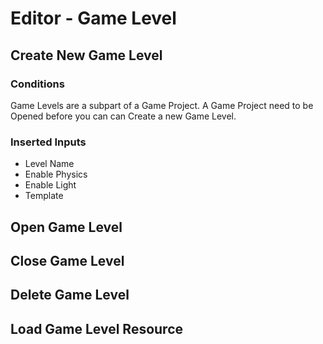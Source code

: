 # Editor - Game Level

## Create New Game Level

### Conditions

Game Levels are a subpart of a Game Project. A Game Project need to be Opened before you can can Create a new Game Level.

### Inserted Inputs

- Level Name
- Enable Physics
- Enable Light
- Template

## Open Game Level

## Close Game Level

## Delete Game Level

## Load Game Level Resource